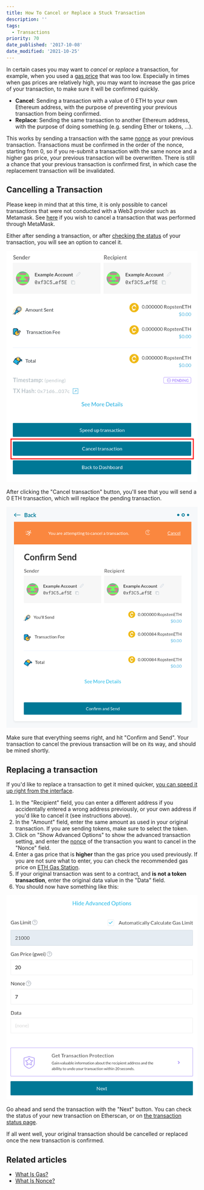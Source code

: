 ```yaml
---
title: How To Cancel or Replace a Stuck Transaction
description: ''
tags:
  - Transactions
priority: 70
date_published: '2017-10-08'
date_modified: '2021-10-25'
---
```


In certain cases you may want to _cancel_ or _replace_ a transaction, for example, when you used a [gas price](/how-to/sending/how-to-know-what-gas-price-to-use) that was too low. Especially in times when gas prices are relatively high, you may want to increase the gas price of your transaction, to make sure it will be confirmed quickly.

- **Cancel**: Sending a transaction with a value of 0 ETH to your own Ethereum address, with the purpose of preventing your previous transaction from being confirmed.
- **Replace**: Sending the same transaction to another Ethereum address, with the purpose of doing something (e.g. sending Ether or tokens, ...).

This works by sending a transaction with the same [nonce](/general-knowledge/ethereum-blockchain/what-is-nonce) as your previous transaction. Transactions must be confirmed in the order of the nonce, starting from 0, so if you re-submit a transaction with the same nonce and a higher gas price, your previous transaction will be overwritten. There is still a chance that your previous transaction is confirmed first, in which case the replacement transaction will be invalidated.

## Cancelling a Transaction

Please keep in mind that at this time, it is only possible to cancel transactions that were not conducted with a Web3 provider such as Metamask. See [here](https://metamask.zendesk.com/hc/en-us/articles/360015489251-How-to-Speed-Up-or-Cancel-a-Pending-Transaction) if you wish to cancel a transaction that was performed through MetaMask.

Either after sending a transaction, or after [checking the status](/how-to/sending/checking-the-status-of-a-transaction) of your transaction, you will see an option to cancel it.

![Pending overview](../../assets/how-to/sending/checking-or-replacing-a-transaction-after-it-has-been-sent/pending-overview.png)

After clicking the "Cancel transaction" button, you'll see that you will send a 0 ETH transaction, which will replace the pending transaction.

![Confirm updated transaction](../../assets/how-to/sending/checking-or-replacing-a-transaction-after-it-has-been-sent/confirm-updated-transaction.png)

Make sure that everything seems right, and hit "Confirm and Send". Your transaction to cancel the previous transaction will be on its way, and should be mined shortly.

## Replacing a transaction

<Alert label="You can speed up transactions from the interface.">

If you'd like to replace a transaction to get it mined quicker, [you can speed it up right from the interface](/how-to/sending/how-to-speed-up-a-transaction).

</Alert>

1. In the "Recipient" field, you can enter a different address if you accidentally entered a wrong address previously, or your own address if you'd like to cancel it (see instructions above).
2. In the "Amount" field, enter the same amount as used in your original transaction. If you are sending tokens, make sure to select the token.
3. Click on "Show Advanced Options" to show the advanced transaction setting, and enter the [nonce](/general-knowledge/ethereum-blockchain/what-is-nonce) of the transaction you want to cancel in the "Nonce" field.
4. Enter a gas price that is **higher** than the gas price you used previously. If you are not sure what to enter, you can check the recommended gas price on [ETH Gas Station](https://ethgasstation.info/).
5. If your original transaction was sent to a contract, and **is not a token transaction**, enter the original data value in the "Data" field.
6. You should now have something like this:

![Transaction Overview (Replacing)](../../assets/how-to/sending/checking-or-replacing-a-transaction-after-it-has-been-sent/transaction-overview-replace.png)

Go ahead and send the transaction with the "Next" button. You can check the status of your new transaction on Etherscan, or on [the transaction status page](https://mycrypto.com/tx-status).

If all went well, your original transaction should be cancelled or replaced once the new transaction is confirmed.

## Related articles

- [What Is Gas?](/general-knowledge/ethereum-blockchain/what-is-gas)
- [What Is Nonce?](/general-knowledge/ethereum-blockchain/what-is-nonce)
